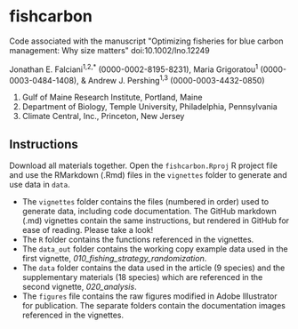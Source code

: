 # fishcarbon
Code associated with the manuscript "Optimizing fisheries for blue carbon management: Why size matters"
doi:10.1002/lno.12249

Jonathan E. Falciani<sup>1,2,*</sup> (0000-0002-8195-8231), Maria Grigoratou<sup>1</sup> (0000-0003-0484-1408), & Andrew J. Pershing<sup>1,3</sup> (0000-0003-4432-0850)

1. Gulf of Maine Research Institute, Portland, Maine
2. Department of Biology, Temple University, Philadelphia, Pennsylvania
3. Climate Central, Inc., Princeton, New Jersey

## Instructions

Download all materials together. Open the `fishcarbon.Rproj` R project file and use the RMarkdown (.Rmd) files in the `vignettes` folder to generate and use data in `data`.

+ The `vignettes` folder contains the files (numbered in order) used to generate data, including code documentation. The GitHub markdown (.md) vignettes contain the same instructions, but rendered in GitHub for ease of reading. Please take a look!
+ The `R` folder contains the functions referenced in the vignettes.
+ The `data_out` folder contains the working copy example data used in the first vignette, *010_fishing_strategy_randomization*.
+ The `data` folder contains the data used in the article (9 species) and the supplementary materials (18 species) which are referenced in the second vignette, *020_analysis*.
+ The `figures` file contains the raw figures modified in Adobe Illustrator for publication. The separate folders contain the documentation images referenced in the vignettes.
